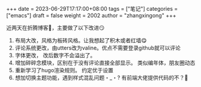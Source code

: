 +++
date = 2023-06-29T17:17:00+08:00
tags = ["笔记"]
categories = ["emacs"]
draft = false
weight = 2002
author = "zhangxingong"
+++

近两天在折腾博客🤗，主要做了以下改进😏
1.  布局大改，风格为板砖风格。让我想起了积木或者红墙😋
2.  评论系统更改，由utters改为valine。优点不需要登录github就可以评论
3.  字体更改， 改后数字不会溢出了。
4.  增加碎碎念模块，区别在于没有评论直接全部显示。 类似编年体，朋友圈动态
5.  重新学习了hugo渲染规则。 约定优于设置
6.  想加切换主题功能，遇到样式混乱问题・_・? 有前端大佬提供代码的不？🤣
